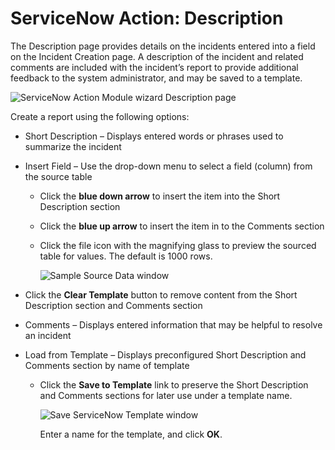 # ServiceNow Action: Description

The Description page provides details on the incidents entered into a field on the Incident Creation
page. A description of the incident and related comments are included with the incident’s report to
provide additional feedback to the system administrator, and may be saved to a template.

![ServiceNow Action Module wizard Description page](/img/product_docs/accessanalyzer/11.6/admin/action/servicenow/description.webp)

Create a report using the following options:

- Short Description – Displays entered words or phrases used to summarize the incident
- Insert Field – Use the drop-down menu to select a field (column) from the source table

    - Click the **blue down arrow** to insert the item into the Short Description section
    - Click the **blue up arrow** to insert the item in to the Comments section
    - Click the file icon with the magnifying glass to preview the sourced table for values. The
      default is 1000 rows.

        ![Sample Source Data window](/img/product_docs/accessanalyzer/11.6/admin/action/servicenow/samplesourcedata.webp)

- Click the **Clear Template** button to remove content from the Short Description section and
  Comments section
- Comments – Displays entered information that may be helpful to resolve an incident
- Load from Template – Displays preconfigured Short Description and Comments section by name of
  template

    - Click the **Save to Template** link to preserve the Short Description and Comments sections
      for later use under a template name.

        ![Save ServiceNow Template window](/img/product_docs/accessanalyzer/11.6/admin/action/servicenow/savetemplate.webp)

        Enter a name for the template, and click **OK**.
